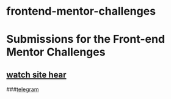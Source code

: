 # frontend-mentor-challenges

# Submissions for the Front-end Mentor Challenges

## [watch site hear](https://determined-bardeen-970f50.netlify.com)

###[telegram](http://tlgg.ru/programmingafter30)
